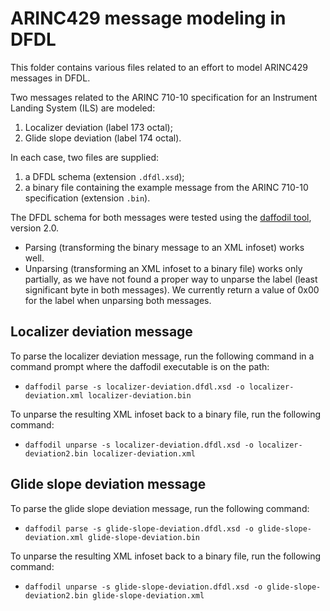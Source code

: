 # ARINC429 message modeling in DFDL

This folder contains various files related to an effort to model ARINC429 messages in DFDL.

Two messages related to the ARINC 710-10 specification for an Instrument Landing System (ILS) are modeled:

  1. Localizer deviation (label 173 octal);
  2. Glide slope deviation (label 174 octal).

In each case, two files are supplied:

  1. a DFDL schema (extension `.dfdl.xsd`);
  2. a binary file containing the example message from the ARINC 710-10 specification (extension `.bin`).
  
The DFDL schema for both messages were tested using the [daffodil tool](https://opensource.ncsa.illinois.edu/confluence/display/DFDL/Getting+Daffodil), version 2.0.
  * Parsing (transforming the binary message to an XML infoset) works well.
  * Unparsing (transforming an XML infoset to a binary file) works only partially, as we have not found a proper way to unparse the label (least significant byte in both messages). We currently return a value of 0x00 for the label when unparsing both messages.

## Localizer deviation message

To parse the localizer deviation message, run the following command in a command prompt where the daffodil executable is on the path:
  * `daffodil parse -s localizer-deviation.dfdl.xsd -o localizer-deviation.xml localizer-deviation.bin`
  
To unparse the resulting XML infoset back to a binary file, run the following command:
  * `daffodil unparse -s localizer-deviation.dfdl.xsd -o localizer-deviation2.bin localizer-deviation.xml`
  
## Glide slope deviation message

To parse the glide slope deviation message, run the following command:
  * `daffodil parse -s glide-slope-deviation.dfdl.xsd -o glide-slope-deviation.xml glide-slope-deviation.bin`
  
To unparse the resulting XML infoset back to a binary file, run the following command:
  * `daffodil unparse -s glide-slope-deviation.dfdl.xsd -o glide-slope-deviation2.bin glide-slope-deviation.xml`
